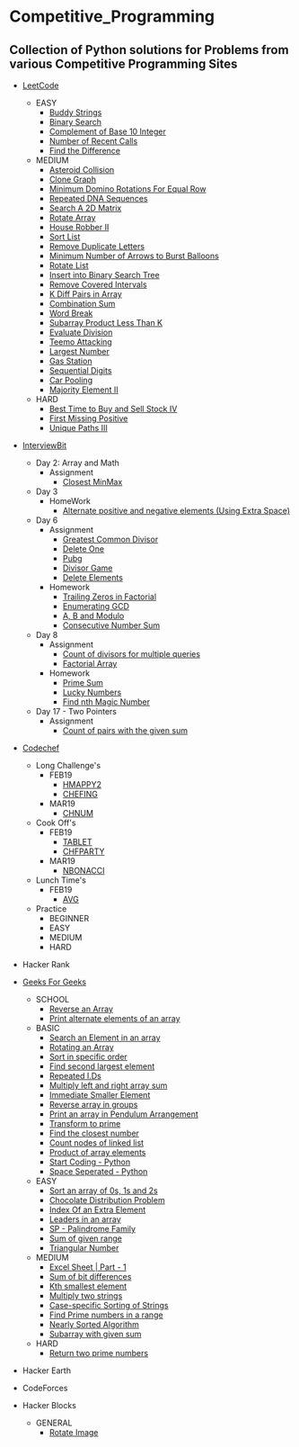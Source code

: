 # Competitive_Programming
## Collection of Python solutions for Problems from various Competitive Programming Sites

- [LeetCode](https://leetcode.com/vikasviki489/)
  + EASY
    * [Buddy Strings](https://github.com/VikasViki/Competitive_Programming/blob/master/LeetCode/Easy/Buddy%20Strings.md)
    * [Binary Search](https://github.com/VikasViki/Competitive_Programming/blob/master/LeetCode/Easy/Binary%20Search.md)
    * [Complement of Base 10 Integer](https://github.com/VikasViki/Competitive_Programming/blob/master/LeetCode/Easy/Complement%20of%20Base%2010%20Integer.md)
    * [Number of Recent Calls](https://github.com/VikasViki/Competitive_Programming/blob/master/LeetCode/Easy/Number%20of%20Recent%20Calls.md)
    * [Find the Difference](https://github.com/VikasViki/Competitive_Programming/blob/master/LeetCode/Easy/Find%20the%20Difference.md)
  + MEDIUM
    * [Asteroid Collision](https://github.com/VikasViki/Competitive_Programming/blob/master/LeetCode/Medium/Asteroid%20Collision.md)
    * [Clone Graph](https://github.com/VikasViki/Competitive_Programming/blob/master/LeetCode/Medium/Clone%20Graph.md)
    * [Minimum Domino Rotations For Equal Row](https://github.com/VikasViki/Competitive_Programming/blob/master/LeetCode/Medium/Minimum%20Domino%20Rotations%20For%20Equal%20Row.md)
    * [Repeated DNA Sequences](https://github.com/VikasViki/Competitive_Programming/blob/master/LeetCode/Medium/Repeated%20DNA%20Sequences.md)
    * [Search A 2D Matrix](https://github.com/VikasViki/Competitive_Programming/blob/master/LeetCode/Medium/Search%20a%202D%20Matrix.md)
    * [Rotate Array](https://github.com/VikasViki/Competitive_Programming/blob/master/LeetCode/Medium/Rotate%20Array.md)
    * [House Robber II](https://github.com/VikasViki/Competitive_Programming/blob/master/LeetCode/Medium/House%20Robber%20II.md)
    * [Sort List](https://github.com/VikasViki/Competitive_Programming/blob/master/LeetCode/Medium/Sort%20List.md)
    * [Remove Duplicate Letters](https://github.com/VikasViki/Competitive_Programming/blob/master/LeetCode/Medium/Remove%20Duplicate%20Letters.md)
    * [Minimum Number of Arrows to Burst Balloons](https://github.com/VikasViki/Competitive_Programming/blob/master/LeetCode/Medium/Minimum%20Number%20of%20Arrows%20to%20Burst%20Balloons.md)
    * [Rotate List](https://github.com/VikasViki/Competitive_Programming/blob/master/LeetCode/Medium/Rotate%20List.md)
    * [Insert into Binary Search Tree](https://github.com/VikasViki/Competitive_Programming/blob/master/LeetCode/Medium/Insert%20into%20a%20Binary%20Search%20Tree.md)
    * [Remove Covered Intervals](https://github.com/VikasViki/Competitive_Programming/blob/master/LeetCode/Medium/Remove%20Covered%20Intervals.md)
    * [K Diff Pairs in Array](https://github.com/VikasViki/Competitive_Programming/blob/master/LeetCode/Medium/K-diff%20Pairs%20in%20an%20Array.md)
    * [Combination Sum](https://github.com/VikasViki/Competitive_Programming/blob/master/LeetCode/Medium/Combination%20Sum.md)
    * [Word Break](https://github.com/VikasViki/Competitive_Programming/blob/master/LeetCode/Medium/Word%20Break.md)
    * [Subarray Product Less Than K](https://github.com/VikasViki/Competitive_Programming/blob/master/LeetCode/Medium/Subarray%20Product%20Less%20Than%20K.md)
    * [Evaluate Division](https://github.com/VikasViki/Competitive_Programming/blob/master/LeetCode/Medium/Evaluate%20Division.md)
    * [Teemo Attacking](https://github.com/VikasViki/Competitive_Programming/blob/master/LeetCode/Medium/Teemo%20Attacking.md)
    * [Largest Number](https://github.com/VikasViki/Competitive_Programming/blob/master/LeetCode/Medium/Largest%20Number.md)
    * [Gas Station](https://github.com/VikasViki/Competitive_Programming/blob/master/LeetCode/Medium/Gas%20Station.md)
    * [Sequential Digits](https://github.com/VikasViki/Competitive_Programming/blob/master/LeetCode/Medium/Sequential%20Digits.md)
    * [Car Pooling](https://github.com/VikasViki/Competitive_Programming/blob/master/LeetCode/Medium/Car%20Pooling.md)
    * [Majority Element II](https://github.com/VikasViki/Competitive_Programming/blob/master/LeetCode/Medium/Majority%20Element%20II.md)
  + HARD
    * [Best Time to Buy and Sell Stock IV](https://github.com/VikasViki/Competitive_Programming/blob/master/LeetCode/Hard/Best%20Time%20to%20Buy%20and%20Sell%20Stock%20IV.md)
    * [First Missing Positive](https://github.com/VikasViki/Competitive_Programming/blob/master/LeetCode/Hard/First%20Missing%20Positive.md)
    * [Unique Paths III](https://github.com/VikasViki/Competitive_Programming/blob/master/LeetCode/Hard/Unique%20Paths%20III.md)
    
- [InterviewBit](https://www.interviewbit.com/profile/vikasviki)
  + Day 2: Array and Math
    * Assignment
      - [Closest MinMax](https://github.com/VikasViki/Competitive_Programming/blob/master/InterviewBit/Day%202:%20Array%20and%20Math/Assignment/Closest%20MinMax)
  + Day 3
    * HomeWork
      - [Alternate positive and negative elements (Using Extra Space)](https://github.com/VikasViki/Competitive_Programming/blob/master/InterviewBit/Day-3/HomeWork/Alternate%20positive%20and%20negative%20elements%20(Using%20Extra%20Space))
  + Day 6
    * Assignment
      - [Greatest Common Divisor](https://github.com/VikasViki/Competitive_Programming/blob/master/InterviewBit/Day%206/Assignment/Greatest%20Common%20Divisor)
      - [Delete One](https://github.com/VikasViki/Competitive_Programming/blob/master/InterviewBit/Day%206/Assignment/Delete%20one)
      - [Pubg](https://github.com/VikasViki/Competitive_Programming/blob/master/InterviewBit/Day%206/Assignment/Pubg)
      - [Divisor Game](https://github.com/VikasViki/Competitive_Programming/blob/master/InterviewBit/Day%206/Assignment/Divisor%20Game)
      - [Delete Elements](https://github.com/VikasViki/Competitive_Programming/blob/master/InterviewBit/Day%206/Assignment/Delete%20Elements)
    * Homework
      - [Trailing Zeros in Factorial](https://github.com/VikasViki/Competitive_Programming/blob/master/InterviewBit/Day%206/Homework/Trailing%20Zeros%20in%20Factorial)
      - [Enumerating GCD](https://github.com/VikasViki/Competitive_Programming/blob/master/InterviewBit/Day%206/Homework/Enumerating%20GCD)
      - [A, B and Modulo](https://github.com/VikasViki/Competitive_Programming/blob/master/InterviewBit/Day%206/Homework/A%2C%20B%20and%20Modulo)
      - [Consecutive Number Sum](https://github.com/VikasViki/Competitive_Programming/blob/master/InterviewBit/Day%206/Homework/Consecutive%20Number%20Sum)
   + Day 8
     * Assignment
       - [Count of divisors for multiple queries](https://github.com/VikasViki/Competitive_Programming/blob/master/InterviewBit/Day%208/Assignment/Count%20of%20divisors%20for%20multiple%20queries)
       - [Factorial Array](https://github.com/VikasViki/Competitive_Programming/blob/master/InterviewBit/Day%208/Assignment/Factorial%20Array)
     * Homework
       - [Prime Sum](https://github.com/VikasViki/Competitive_Programming/blob/master/InterviewBit/Day%208/Homework/Prime%20Sum)
       - [Lucky Numbers](https://github.com/VikasViki/Competitive_Programming/blob/master/InterviewBit/Day%208/Homework/Lucky%20Numbers)
       - [Find nth Magic Number](https://github.com/VikasViki/Competitive_Programming/blob/master/InterviewBit/Day%208/Homework/Find%20nth%20Magic%20%20Number)
    + Day 17 - Two Pointers
      * Assignment
        - [Count of pairs with the given sum](https://github.com/VikasViki/Competitive_Programming/blob/master/InterviewBit/Day%2017%20:%20Two%20Pointers/Assignment/Count%20of%20pairs%20with%20the%20given%20sum)
        
- [Codechef](https://www.codechef.com/users/vikasviki)
  + Long Challenge's
    * FEB19
      - [HMAPPY2](https://github.com/VikasViki/Competitive_Programming/blob/master/Codechef/Long_Challenge/FEB19/HMAPPY2.py)
      - [CHEFING](https://github.com/VikasViki/Competitive_Programming/blob/master/Codechef/Long_Challenge/FEB19/CHEFING.py)
    * MAR19
      - [CHNUM](https://github.com/VikasViki/Competitive_Programming/blob/master/Codechef/Long_Challenge/MAR19/CHNUM.py)
  + Cook Off's
    * FEB19
      - [TABLET](https://github.com/VikasViki/Competitive_Programming/blob/master/Codechef/Cook-Off/FEB19/TABLET.py)
      - [CHFPARTY](https://github.com/VikasViki/Competitive_Programming/blob/master/Codechef/Cook-Off/FEB19/CHFPARTY.py)
    * MAR19
      - [NBONACCI](https://github.com/VikasViki/Competitive_Programming/blob/master/Codechef/Cook-Off/MAR19/NBONACCI.py)
  + Lunch Time's 
    * FEB19
      - [AVG](https://github.com/VikasViki/Competitive_Programming/blob/master/Codechef/Lunch_Time/FEB19/AVG.py)
  + Practice
    * BEGINNER
    * EASY
    * MEDIUM
    * HARD
    
- Hacker Rank
- [Geeks For Geeks](https://auth.geeksforgeeks.org/user/VikasViki/)
  + SCHOOL
    * [Reverse an Array](https://github.com/VikasViki/Competitive_Programming/blob/master/Geeks%20For%20Geeks/SCHOOL/Reverse%20an%20Array.py)
    * [Print alternate elements of an array](https://github.com/VikasViki/Competitive_Programming/blob/master/Geeks%20For%20Geeks/SCHOOL/Print%20alternate%20elements%20of%20an%20array.py)
  + BASIC
    * [Search an Element in an array](https://github.com/VikasViki/Competitive_Programming/blob/master/Geeks%20For%20Geeks/BASIC/Search%20an%20Element%20in%20an%20array.py)
    * [Rotating an Array](https://github.com/VikasViki/Competitive_Programming/blob/master/Geeks%20For%20Geeks/BASIC/Rotating%20an%20Array.py)
    * [Sort in specific order](https://github.com/VikasViki/Competitive_Programming/blob/master/Geeks%20For%20Geeks/BASIC/Sort%20in%20specific%20order.py)
    * [Find second largest element](https://github.com/VikasViki/Competitive_Programming/blob/master/Geeks%20For%20Geeks/BASIC/Find%20second%20largest%20element.py)
    * [Repeated I.Ds](https://github.com/VikasViki/Competitive_Programming/blob/master/Geeks%20For%20Geeks/BASIC/Repeated%20I.Ds.py)
    * [Multiply left and right array sum](https://github.com/VikasViki/Competitive_Programming/blob/master/Geeks%20For%20Geeks/BASIC/Multiply%20left%20and%20right%20array%20sum.py)
    * [Immediate Smaller Element](https://github.com/VikasViki/Competitive_Programming/blob/master/Geeks%20For%20Geeks/BASIC/Immediate%20Smaller%20Element.py)
    * [Reverse array in groups](https://github.com/VikasViki/Competitive_Programming/blob/master/Geeks%20For%20Geeks/BASIC/Reverse%20array%20in%20groups.py)
    * [Print an array in Pendulum Arrangement](https://github.com/VikasViki/Competitive_Programming/blob/master/Geeks%20For%20Geeks/BASIC/Print%20an%20array%20in%20Pendulum%20Arrangement.py)
    * [Transform to prime](https://github.com/VikasViki/Competitive_Programming/blob/master/Geeks%20For%20Geeks/BASIC/Transform%20to%20prime.py)
    * [Find the closest number](https://github.com/VikasViki/Competitive_Programming/blob/master/Geeks%20For%20Geeks/BASIC/Find%20the%20closest%20number.py)
    * [Count nodes of linked list](https://github.com/VikasViki/Competitive_Programming/blob/master/Geeks%20For%20Geeks/BASIC/Count%20nodes%20of%20linked%20list.py)
    * [Product of array elements](https://github.com/VikasViki/Competitive_Programming/blob/master/Geeks%20For%20Geeks/BASIC/Product%20of%20array%20elements.py)
    * [Start Coding - Python](https://github.com/VikasViki/Competitive_Programming/blob/master/Geeks%20For%20Geeks/BASIC/Start%20Coding%20-%20Python.py)
    * [Space Seperated - Python](https://github.com/VikasViki/Competitive_Programming/blob/master/Geeks%20For%20Geeks/BASIC/Space%20Seperated%20-%20Python.py)
  + EASY
    * [Sort an array of 0s, 1s and 2s](https://github.com/VikasViki/Competitive_Programming/blob/master/Geeks%20For%20Geeks/EASY/Sort%20an%20array%20of%200s%2C%201s%20and%202s.py)
    * [Chocolate Distribution Problem](https://github.com/VikasViki/Competitive_Programming/blob/master/Geeks%20For%20Geeks/EASY/Chocolate%20Distribution%20Problem.py)
    * [Index Of an Extra Element](https://github.com/VikasViki/Competitive_Programming/blob/master/Geeks%20For%20Geeks/EASY/Index%20Of%20an%20Extra%20Element.py)
    * [Leaders in an array](https://github.com/VikasViki/Competitive_Programming/blob/master/Geeks%20For%20Geeks/EASY/Leaders%20in%20an%20array.py)
    * [SP - Palindrome Family](https://github.com/VikasViki/Competitive_Programming/blob/master/Geeks%20For%20Geeks/EASY/SP%20-%20Palindrome%20Family.py)
    * [Sum of given range](https://github.com/VikasViki/Competitive_Programming/blob/master/Geeks%20For%20Geeks/EASY/Sum%20of%20given%20range.py)
    * [Triangular Number](https://github.com/VikasViki/Competitive_Programming/blob/master/Geeks%20For%20Geeks/EASY/Triangular%20Number.py)
  + MEDIUM
    * [Excel Sheet | Part - 1](https://github.com/VikasViki/Competitive_Programming/blob/master/Geeks%20For%20Geeks/MEDIUM/Excel%20Sheet%20%7C%20Part%20-%201.py)
    * [Sum of bit differences](https://github.com/VikasViki/Competitive_Programming/blob/master/Geeks%20For%20Geeks/MEDIUM/Sum%20of%20bit%20differences.py)
    * [Kth smallest element](https://github.com/VikasViki/Competitive_Programming/blob/master/Geeks%20For%20Geeks/MEDIUM/Kth%20smallest%20element.py)
    * [Multiply two strings](https://github.com/VikasViki/Competitive_Programming/blob/master/Geeks%20For%20Geeks/MEDIUM/Multiply%20two%20strings.py)
    * [Case-specific Sorting of Strings](https://github.com/VikasViki/Competitive_Programming/blob/master/Geeks%20For%20Geeks/MEDIUM/Case-specific%20Sorting%20of%20Strings.py)
    * [Find Prime numbers in a range](https://github.com/VikasViki/Competitive_Programming/blob/master/Geeks%20For%20Geeks/MEDIUM/Find%20Prime%20numbers%20in%20a%20range.py)
    * [Nearly Sorted Algorithm](https://github.com/VikasViki/Competitive_Programming/blob/master/Geeks%20For%20Geeks/MEDIUM/Nearly%20Sorted%20Algorithm.py)
    * [Subarray with given sum](https://github.com/VikasViki/Competitive_Programming/blob/master/Geeks%20For%20Geeks/EASY/Subarray%20with%20given%20sum.py)
  + HARD
    * [Return two prime numbers](https://github.com/VikasViki/Competitive_Programming/blob/master/Geeks%20For%20Geeks/HARD/Return%20two%20prime%20numbers.py)
    
- Hacker Earth

- CodeForces

- Hacker Blocks
  + GENERAL
    * [Rotate Image](https://github.com/VikasViki/Competitive_Programming/blob/master/Hacker%20Blocks/GENERAL/Rotate%20Image) 
 
